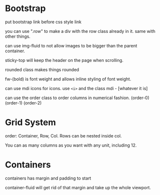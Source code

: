 # Bootstrap

put bootstrap link before css style link

you can use ".row" to make a div with the row class already in it. same with other things.

can use img-fluid to not allow images to be bigger than the parent container.

sticky-top will keep the header on the page when scrolling.

rounded class makes things rounded

fw-(bold) is font weight and allows inline styling of font weight.

can use mdi icons for icons. use `<i>` and the class mdi - [whatever it is]

can use the order class to order columns in numerical fashion. (order-0) (order-1) (order-2)

# Grid System

order: Container, Row, Col. Rows can be nested inside col.

You can as many columns as you want with any unit, including 12.

# Containers

containers has margin and padding to start

container-fluid will get rid of that margin and take up the whole viewport.

